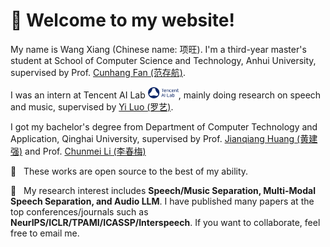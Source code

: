 # 🎊 Welcome to my website!

My name is Wang Xiang (Chinese name: 项旺). I'm a third-year master's student at School of Computer Science and Technology, Anhui University, supervised by Prof. [Cunhang Fan (范存航)]([http://www.xlhu.cn/](https://fchest.github.io/)).

I was an intern at Tencent AI Lab <img src='images/Tencent.png' style='width: 3.5em;'>, mainly doing research on speech and music, supervised by [Yi Luo (罗艺)](https://scholar.google.com/citations?user=OSM9xooAAAAJ&hl=en).

I got my bachelor's degree from Department of Computer Technology and Application, Qinghai University, supervised by Prof. [Jianqiang Huang (黄建强)](https://www.qhu-hdacp.cn/hjq.html) and Prof. [Chunmei Li (李春梅)](https://cs.qhu.edu.cn/jxgz/jxysz/ssyjsds/57658.htm)

🤗 &nbsp; These works are open source to the best of my ability.

🤗 &nbsp; My research interest includes **Speech/Music Separation, Multi-Modal Speech Separation, and Audio LLM**. I have published many papers at the top conferences/journals such as **NeurIPS/ICLR/TPAMI/ICASSP/Interspeech**. If you want to collaborate, feel free to email me.
